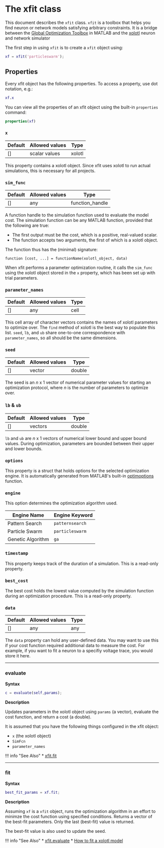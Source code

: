 # The xfit class



This document describes the `xfit` class. `xfit` is a toolbox that helps you find neuron or network models satisfying arbitrary constraints. It is a bridge 
between the [Global Optimization Toolbox](https://www.mathworks.com/products/global-optimization.html) in MATLAB and the [xolotl](https://go.brandeis.edu/xolotl) neuron and network simulator 

The first step in using `xfit` is to create a `xfit` object using:

```matlab
xf = xfit('particleswarm');
```

## Properties

Every xfit object has the following properties.
To access a property, use dot notation, e.g.:

```matlab
xf.x
```

You can view all the properties of an xfit object
using the built-in `properties` command:

```matlab
properties(xf)
```

### `x`

| Default | Allowed values | Type |
| ------- | ----- | ----- |
| []  |    scalar values | xolotl | 

This property contains a xolotl object. Since xfit uses
xolotl to run actual simulations, this is necessary for all projects. 

### `sim_func`

| Default | Allowed values | Type |
| ------- | ----- | ----- |
| []  |    any | function_handle | 

A function handle to the simulation function used to evaluate the model cost.
The simulation function can be any MATLAB function,
provided that the following are true:

* The first output must be the cost, which is a positive, real-valued scalar.
* The function accepts two arguments, the first of which is a xolotl object.

The function thus has the (minimal) signature:

```
function [cost, ...] = functionName(xolotl_object, data)
```

When xfit performs a parameter optimization routine,
it calls the `sim_func` using the xolotl object stored in the `x` property, which has been set up with trial parameters.

### `parameter_names`

| Default | Allowed values | Type |
| ------- | ----- | ----- |
| []  |    any | cell | 

This cell array of character vectors contains the names of xolotl parameters to optimize over.
The `find` method of xolotl is the best way to populate this list.
`seed`, `lb`, and `ub` share one-to-one correspondence with `parameter_names`, so all should be the same dimensions.

### `seed`

| Default | Allowed values | Type |
| ------- | ----- | ----- |
| []  |    vector | double | 

The seed is an $n$ x 1 vector of numerical parameter values
for starting an optimization protocol,
where $n$ is the number of parameters to optimize over.

### `lb` & `ub`

| Default | Allowed values | Type |
| ------- | ----- | ----- |
| []  |    vectors | double | 

`lb` and `ub` are $n$ x 1 vectors of numerical lower bound and upper bound values. During optimization, parameters are bounded between their upper and lower bounds.

### `options`



This property is a struct that holds options for the selected optimization engine. It is automatically generated from MATLAB's built-in [optimoptions](https://www.mathworks.com/help/optim/ug/optimization-options-reference.html) function.


### `engine`

This option determines the optimization algorithm used.

| Engine Name | Engine Keyword |
| ----------- | -------------- |
| Pattern Search | `patternsearch` |
| Particle Swarm | `particleswarm` |
| Genetic Algorithm | `ga` |

### `timestamp`
This property keeps track of the duration of a simulation. This is a read-only property. 

### `best_cost`


The best cost holds the lowest value computed by the simulation function during an optimization procedure. This is a read-only property. 

### `data`

| Default | Allowed values | Type |
| ------- | ----- | ----- |
| []  |    any | any | 

The `data` property can hold any user-defined data. You may want to use this if your cost function required additional data to measure the cost. For example, if you want to fit a neuron to a specifiy voltage trace, you would store it here. 


-------

### evaluate

**Syntax**

```matlab
c = evaluate(self,params);
```

**Description**

Updates parameters in the xolotl object using
`params` (a vector), evaluate the cost function,
and return a cost (a double).

It is assumed that you have the following things
configured in the xfit object:

- `x` (the xolotl object)
- `SimFcn`
- `parameter_names`



!!! info "See Also"
    * [xfit.fit](../xfit/#fit)



-------

### fit

**Syntax**

```matlab
best_fit_params = xf.fit;
```

**Description**

Assuming `xf` is a `xfit` object, runs the optimization 
algorithm in an effort to minimze the cost function using 
specified conditions. Returns a vector of the best-fit
parameters. Only the last (best-fit) value is returned. 

The best-fit value is also used to update the seed.



!!! info "See Also"
    * [xfit.evaluate](../xfit/#evaluate)
    * [How to fit a xolotl model](https://xolotl.readthedocs.io/en/master/how-to/fit-parameters/)

